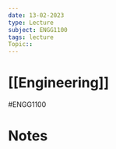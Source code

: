 ```yaml
---
date: 13-02-2023
type: Lecture
subject: ENGG1100
tags: lecture
Topic:: 
---
```

# [[Engineering]]
#ENGG1100
# Notes
